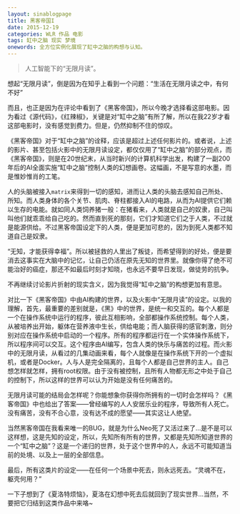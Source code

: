 ```yaml
---
layout: sinablogpage
title: 黑客帝国I
date: 2015-12-19
categories: WLR 作品 电影
tags: 缸中之脑 现实 梦境
onewords: 全方位实例化展现了缸中之脑的构想与认知。
---
```

> 人工智能下的“无限月读”。

想起“无限月读”，倒是因为在知乎上看到一个问题：“生活在无限月读之中，有何不好”

而且，也正是因为在评论中看到了《黑客帝国》，所以今晚才选择看这部电影。因为看过《源代码》，《红辣椒》，关键是对“缸中之脑”有所了解，所以在我22岁才看这部电影时，没有感觉到费力。但是，仍然抑制不住的惊叹。

《黑客帝国》对于“缸中之脑”的诠释，应该是超过上述任何影片的。或者说，上述的影片、甚至包括火影中的无限月读设定，都仅仅用了“缸中之脑”的部分观点，而《黑客帝国》，则是在20世纪末，从当时新兴的计算机科学出发，构建了一副200年后的AI全面实施“缸中之脑”控制人类的幻想画卷。这幅画，不是写意的水墨，而是惟妙惟肖的工笔。

人的头脑被接入`matrix`来得到一切的感知，进而让人类的头脑去感知自己所处、所知。而人类身体的各个关节、肌肉、脊柱都接入AI的电路，从而为AI提供它们赖以生存的电能。就如同人类饲养猪一般：在猪看来，人类就是自己的奴隶，自己叫叫他们就乖乖给自己吃的。然而直到死的那刻，它们才知道它们之于人类，不过就是能源供给。不过黑客帝国设定下的人类，便是更加可悲的，因为到死人类都不知道自己是奴隶。

“无知，才能获得幸福”。所以被拯救的人里出了叛徒，而希望得到的好处，便是要消去这事实在大脑中的记忆，让自己仍活在原先无知的世界里。就像你得了绝不可能治好的癌症，那还不如最后时刻才知晓，也永远不要早日发现，做徒劳的抗争。

不再继续讨论影片折射的现实含义，因为我觉得“缸中之脑”的构想更加有意思。

对比一下《黑客帝国》中由AI构建的世界，以及火影中“无限月读”的设定。以我的理解，首先，最重要的差别就是，《黑》中的世界，是统一和交互的。每个人都是一个在操作系统中运行的程序，彼此互相影响，全部都操作系统控制。每个人类，从被培养出开始，躯体在营养液中生长，供给电能；而人脑获得的感官刺激，则分别对应在操作系统中启动的一个程序。所有的程序都运行在一个实体操作系统下，所以程序间可以交互。这个程序由AI编写，包含人类的快乐与痛苦的过程。而火影中的无限月读，从看过的几集动画来看，每个人就像是在操作系统下开的一个虚拟机，或者是Docker。人与人是完全隔离的，且每个人都是自己世界的主人。自己想怎样就怎样，拥有root权限。由于没有被控制，且所有人物都无形之中处于自己的控制下，所以这样的世界可以认为开始是没有任何痛苦的。

无限月读可能的结局会怎样呢？你能想象你获得你所拥有的一切时会怎样吗？《黑客帝国》中也给出了答案——曾经编写的人人安居乐业的程序，导致所有人死亡。没有痛苦，没有不合心意，没有达不成的愿望——其实这让人绝望。

当然黑客帝国在我看来唯一的BUG，就是为什么Neo死了又活过来了...是不是可以这样想，这是先知的设定，所以，先知所有所有的世界，又都是先知所知道世界的一个“缸中之脑”？这是一个递归的世界，处于这个世界中的人，永远不可能知道当前的处境、以及上一层的全部信息。

最后，所有这类片的设定——在任何一个场景中死去，则永远死去。“灵魂不在，躯壳何用？”

一下子想到了《夏洛特烦恼》，夏洛在幻想中死去后就回到了现实世界...当然，不要把它归结到这类作品中来咯~


